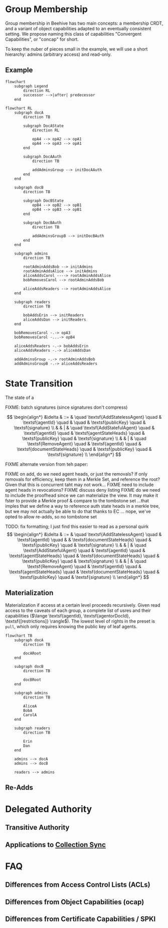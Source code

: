 # Group Membership

Group membership in Beehive has two main concepts: a membership CRDT, and a variant of object capabilities adapted to an eventually consistent setting. We propose naming this class of capabilities "Convergent Capabilities", or "concap" for short.

To keep the nuber of pieces small in the example, we will use a short hierarchy: admins (arbitrary access) and read-only. 

## Example

```mermaid
flowchart
    subgraph Legend
        direction RL
        successor -->|after| predecessor
    end
```

```mermaid
flowchart RL
    subgraph docA
        direction TB
        
        subgraph DocAState
            direction RL
            
            opA4 --> opA2 --> opA1
            opA4 --> opA3 --> opA1
        end

        subgraph DocAAuth
            direction TB
        
            addAdminsGroup --> initDocAAuth
        end
    end

    subgraph docB
        direction TB
        
        subgraph DocBState
            opB4 --> opB2 --> opB1
            opB4 --> opB3 --> opB1
        end

        subgraph DocBAuth
            direction TB
        
            addAdminsGroupB --> initDocBAuth
        end
    end

    subgraph admins
        direction TB
        
        rootAdminAddsBob --> initAdmins
        rootAdminAddsAlice --> initAdmins
        aliceAddsCarol ----> rootAdminAddsAlice
        bobRemovesCarol --> rootAdminAddsBob

        aliceAddsReaders --> rootAdminAddsAlice
    end

    subgraph readers
        direction TB

        bobAddsErin --> initReaders
        aliceAddsDan --> initReaders
    end

    bobRemovesCarol -.-> opA3
    bobRemovesCarol -...-> opB4

    aliceAddsReaders -.-> bobAddsErin
    aliceAddsReaders -.-> aliceAddsDan

    addAdminsGroup -.-> rootAdminAddsBob
    addAdminsGroupB -.-> aliceAddsReaders
```

# State Transition

The state of a 

FIXME: batch signatures (since signatures don't compress)

$$
\begin{align*}
&\delta & ::= & \quad \textsf{AddStatelessAgent} \quad & \textsf{agentId} \quad & \quad                             & \textsf{publicKey} \quad & \textsf{signature} \\
&       &   | & \quad \textsf{AddStatefulAgent}  \quad & \textsf{agentId} \quad & \textsf{agentStateHeads}    \quad & \textsf{publicKey} \quad & \textsf{signature} \\
&       &   | & \quad \textsf{RemoveAgent}       \quad & \textsf{agentId} \quad & \textsf{documentStateHeads} \quad & \textsf{publicKey} \quad & \textsf{signature} \\
\end{align*}
$$


FIXME alternate version from teh paper:

FIXME on add, do we need agent heads, or just the removals? If only removals for efficiency, keep them in a Merkle Set, and reference the root? Given that this is concurrent taht may not work...
FIXME need to include agent heads in revocations?
FIXME discuss deny listing
FIXME do we need to include the proofhead since we can materialize the view. It may make it fster to provide a Merkle proof & compare to the tombstone set
        ...that imples that we define a way to reference auth state heads in a merkle tree, but we may not actually be able to do that thanks to EC
        ... nope, we've opted to allow re-adds, so no tombstone set

TODO: fix formatting; I just find this easier to read as a personal quirk 
$$
\begin{align*}
&\delta & ::= & \quad \textsf{AddStatelessAgent} \quad & \textsf{agentId} \quad &                                & \textsf{documentStateHeads} \quad & \textsf{publicKey} \quad & \textsf{signature} \\
&       &   | & \quad \textsf{AddStatefulAgent}  \quad & \textsf{agentId} \quad & \textsf{agentStateHeads} \quad & \textsf{documentStateHeads} \quad & \textsf{publicKey} \quad & \textsf{signature} \\
&       &   | & \quad \textsf{RemoveAgent}       \quad & \textsf{agentId} \quad & \textsf{agentStateHeads} \quad & \textsf{documentStateHeads} \quad & \textsf{publicKey} \quad & \textsf{signature} \\
\end{align*}
$$

## Materialization

Materialization if access at a certain level proceeds recursively. Given read access to the caveats of each group, a complete list of usres and their capabilities ($\lange \textsf{agentId}, \textsf{agentorDocId}, \textsf{[restrictions]} \rangle$). The lowest level of rights in the preset is `pull`, which only requires knowing the public key of leaf agents.

```mermaid
flowchart TB
    subgraph docA
        direction TB

        docARoot
    end

    subgraph docB
        direction TB

        docBRoot
    end

    subgraph admins
        direction TB

        AliceA
        BobA
        CarolA
    end

    subgraph readers
        direction TB

        Erin
        Dan
    end

    admins --> docA
    admins --> docB

    readers --> admins
```

## Re-Adds



# Delegated Authority

## Transitive Authority

## Applications to [Collection Sync]

# FAQ

## Differences from Access Control Lists (ACLs)

## Differences from Object Capabilities (ocap)

## Differences from Certificate Capabilities / SPKI

<!-- External Links -->

[Collection Sync]: ./collection_sync.md
